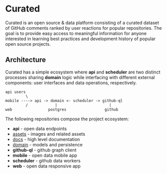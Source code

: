 # Curated

Curated is an open source & data platform consisting of a curated dataset of GitHub comments ranked by user reactions for popular repositories. The goal is to provide easy access to meaningful information for anyone interested in learning best practices and development history of popular open source projects.

## Architecture

Curated has a simple ecosystem where **api** and **scheduler** are two distinct processes sharing **domain** logic while interfacing with different external components: user interfaces and data operations, respectively.

```
api users
         \
mobile ----> api -> domain <- scheduler -> github-ql
         /            |                       |
web                postgres                 github
```

The following repositories compose the project ecosystem:

- **api** - open data endpoints
- [assets](https://github.com/curated/assets) - images and related assets
- [docs](https://github.com/curated/docs) - high level documentation
- [domain](https://github.com/curated/domain) - models and persistence
- **github-ql** - github graph client
- **mobile** - open data mobile app
- **scheduler** - github data workers
- **web** - open data responsive app
